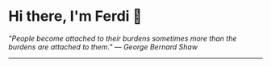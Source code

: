 <h1>Hi there, I'm Ferdi 👋</h1>

<p><em>
  "People become attached to their burdens sometimes more than the burdens are attached to them." — George Bernard Shaw
</em></p>

---
